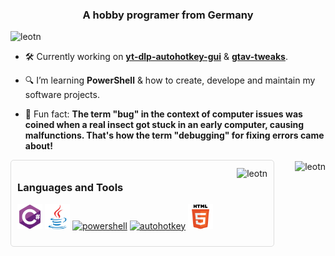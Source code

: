 <h3 align="center">A hobby programer from Germany</h3>

<p align="left"> <img src="https://komarev.com/ghpvc/?username=leotn&label=Profile%20views&color=0e75b6&style=flat" alt="leotn" /> </p>

- 🛠️ Currently working on **[yt-dlp-autohotkey-gui](https://github.com/LeoTN/yt-dlp-autohotkey-gui)** & **[gtav-tweaks](https://github.com/LeoTN/gtav-tweaks)**.

- 🔍 I’m learning **PowerShell** & how to create, develope and maintain my software projects.

- 🌟 Fun fact: **The term "bug" in the context of computer issues was coined when a real insect got stuck in an early computer, causing malfunctions. That's how the term "debugging" for fixing errors came about!**

<div style="display: flex; justify-content: space-between;">
  <div style="display: flex; justify-content: space-between; border: 1px solid #ddd; padding: 10px; border-radius: 5px; width: 400px;">
    <div>
      <h3 align="left">Languages and Tools</h3>
      <p align="left">
        <a href="https://www.w3schools.com/cs/" target="_blank" rel="noreferrer"><img src="https://raw.githubusercontent.com/devicons/devicon/master/icons/csharp/csharp-original.svg" alt="csharp" width="40" height="40"/></a>
        <a href="https://www.java.com" target="_blank" rel="noreferrer"><img src="https://raw.githubusercontent.com/devicons/devicon/master/icons/java/java-original.svg" alt="java" width="40" height="40"/></a>
        <a href="https://docs.microsoft.com/en-us/powershell/" target="_blank" rel="noreferrer"><img src="https://learn.microsoft.com/en-us/powershell/media/index/ps_black_128.svg" alt="powershell" width="40" height="40"/></a>
        <a href="https://www.autohotkey.com/" target="_blank" rel="noreferrer"><img src="https://www.autohotkey.com/static/ahk_logo_no_text.svg" alt="autohotkey" width="40" height="40"/></a>
        <a href="https://www.w3.org/html/" target="_blank" rel="noreferrer"><img src="https://raw.githubusercontent.com/devicons/devicon/master/icons/html5/html5-original-wordmark.svg" alt="html5" width="40" height="40"/></a>
      </p>
    </div>
    <div>
      <img align="center" src="https://github-readme-stats.vercel.app/api/top-langs?username=leotn&show_icons=true&locale=en&layout=compact" alt="leotn" />
    </div>
  </div>
  <div>
    <img align="center" src="https://github-readme-stats.vercel.app/api?username=leotn&show_icons=true&locale=en" alt="leotn" />
  </div>
</div>
